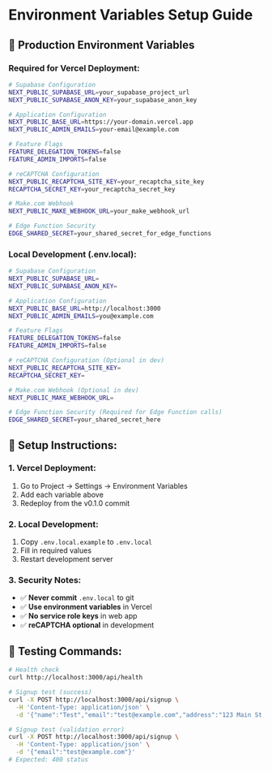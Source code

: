 # Environment Variables Setup Guide

## 🚀 **Production Environment Variables**

### **Required for Vercel Deployment:**

```bash
# Supabase Configuration
NEXT_PUBLIC_SUPABASE_URL=your_supabase_project_url
NEXT_PUBLIC_SUPABASE_ANON_KEY=your_supabase_anon_key

# Application Configuration
NEXT_PUBLIC_BASE_URL=https://your-domain.vercel.app
NEXT_PUBLIC_ADMIN_EMAILS=your-email@example.com

# Feature Flags
FEATURE_DELEGATION_TOKENS=false
FEATURE_ADMIN_IMPORTS=false

# reCAPTCHA Configuration
NEXT_PUBLIC_RECAPTCHA_SITE_KEY=your_recaptcha_site_key
RECAPTCHA_SECRET_KEY=your_recaptcha_secret_key

# Make.com Webhook
NEXT_PUBLIC_MAKE_WEBHOOK_URL=your_make_webhook_url

# Edge Function Security
EDGE_SHARED_SECRET=your_shared_secret_for_edge_functions
```

### **Local Development (.env.local):**

```bash
# Supabase Configuration
NEXT_PUBLIC_SUPABASE_URL=
NEXT_PUBLIC_SUPABASE_ANON_KEY=

# Application Configuration
NEXT_PUBLIC_BASE_URL=http://localhost:3000
NEXT_PUBLIC_ADMIN_EMAILS=you@example.com

# Feature Flags
FEATURE_DELEGATION_TOKENS=false
FEATURE_ADMIN_IMPORTS=false

# reCAPTCHA Configuration (Optional in dev)
NEXT_PUBLIC_RECAPTCHA_SITE_KEY=
RECAPTCHA_SECRET_KEY=

# Make.com Webhook (Optional in dev)
NEXT_PUBLIC_MAKE_WEBHOOK_URL=

# Edge Function Security (Required for Edge Function calls)
EDGE_SHARED_SECRET=your_shared_secret_here
```

## 🔧 **Setup Instructions:**

### **1. Vercel Deployment:**
1. Go to Project → Settings → Environment Variables
2. Add each variable above
3. Redeploy from the v0.1.0 commit

### **2. Local Development:**
1. Copy `.env.local.example` to `.env.local`
2. Fill in required values
3. Restart development server

### **3. Security Notes:**
- ✅ **Never commit** `.env.local` to git
- ✅ **Use environment variables** in Vercel
- ✅ **No service role keys** in web app
- ✅ **reCAPTCHA optional** in development

## 🧪 **Testing Commands:**

```bash
# Health check
curl http://localhost:3000/api/health

# Signup test (success)
curl -X POST http://localhost:3000/api/signup \
  -H 'Content-Type: application/json' \
  -d '{"name":"Test","email":"test@example.com","address":"123 Main St, Columbus, OH 43215"}'

# Signup test (validation error)
curl -X POST http://localhost:3000/api/signup \
  -H 'Content-Type: application/json' \
  -d '{"email":"test@example.com"}'
# Expected: 400 status
```
